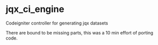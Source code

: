 # jqx_ci_engine
Codeigniter controller for generating jqx datasets

There are bound to be missing parts, this was a 10 min effort of porting code.
